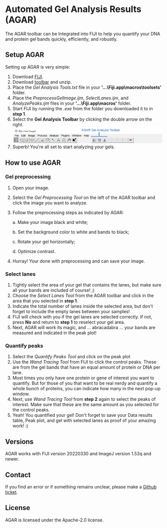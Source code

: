 # Automated Gel Analysis Results (AGAR)
The AGAR toolbar can be Integrated into FIJI to help you quantify your DNA and protein gel bands quickly, efficiently, and robustly.

## Setup AGAR
Setting up AGAR is very simple:

1. Download [FIJI](https://imagej.net/software/fiji/downloads). 
2. Download [toolbar](https://github.com/CDoornbos/AGAR/archive/refs/heads/main.zip) and unzip.
3. Place the *Gel Analysis Tools.txt* file in your **'...\Fiji.app\macros\toolsets'** folder.
4. Place the *PreprocessGelImage.ijm*, *SelectLanes.ijm*, and *AnalyzePeaks.ijm* files in your **'...\Fiji.app\macros'** folder.
5. Start FIJI by running the *.exe* from the folder you downloaded it to in **step 1**.
6. Select the **Gel Analysis Toolbar** by clicking the double arrow on the right.
![Gel Analysis Toolbar](Gel_Analysis_Toolbar.png)
7. Superb! You're all set to start analyzing your gels.

## How to use AGAR

### Gel preprocessing
1. Open your image.
2. Select the *Gel Preprocessing Tool* on the left of the AGAR toolbar and click the image you want to analyze.
3. Follow the preprocessing steps as indicated by AGAR:

    a. Make your image black and white;

    b. Set the background color to white and bands to black;

    c. Rotate your gel horizontally;

    d. Optimize contrast.

4. Hurray! Your done with preprocessing and can save your image.

### Select lanes
1. Tightly select the area of your gel that contains the lanes, but make sure all your bands are included of course! ;)
2. Choose the *Select Lanes Tool* from the AGAR toolbar and click in the area that you selected in **step 1**.
3. Indicate the total number of lanes inside the selected area, but don't forget to include the empty lanes between your samples!
4. FIJI will check with you if the gel lanes are selected correctly. If not, press **No** and return to **step 1** to reselect your gel area.
5. Next, AGAR will work its magic, and ... abracadabra ... your bands are measured and indicated in the peak plot!

### Quantify peaks
1. Select the *Quantify Peaks Tool* and click on the peak plot
2. Use the *Wand Tracing Tool* from FIJI to click the control peaks. These are from the gel bands that have an equal amount of protein or DNA per lane.
3. Most times you only have one protein or gene of interest you want to quantify. But for those of you that want to be real nerdy and quantify a whole bunch of proteins, you can indicate how many in the next pop-up window.
4. Next, use *Wand Tracing Tool* from **step 2** again to select the peaks of interest. Make sure that these are the same amount as you selected for the control peaks.
5. Yeah! You quantified your gel! Don't forget to save your Data results table, Peak plot, and gel with selected lanes as proof of your amazing work! :)

## Versions
AGAR works with FIJI version 20220330 and ImageJ version 1.53q and newer.

## Contact
If you find an error or if something remains unclear, please make a [Github ticket](https://github.com/CDoornbos/AGAR/issues/new/choose).

## License
AGAR is licensed under the Apache-2.0 license.
